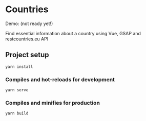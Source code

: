 # Countries
Demo: (not ready yet!)

Find essential information about a country using Vue, GSAP and restcountries.eu API

## Project setup
```
yarn install
```

### Compiles and hot-reloads for development
```
yarn serve
```

### Compiles and minifies for production
```
yarn build
```

